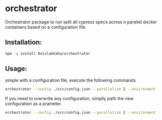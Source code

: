 # orchestrator
Orchestrator package to run split all cypress specs across n parallel docker containers based on a configuration file.


## Installation:

```bash
npm -g install 0xislamtaha/orchestrator
```

## Usage:

simple with a configuration file, execute the following commands
```bash
orchestrator --config ./src/config.json --parallelizm 2 --environment '{"DOCKER_TAG":"master_283"}' --browsers "[chrome, firefox]"
```

If you need to overwrite any configuration, simplly path the new configuration as a prameter.
```bash
orchestrator --config ./src/config.json --parallelizm 2 --environment '{"DOCKER_TAG":"master_283"}' --browsers "[chrome, firefox]"
```
